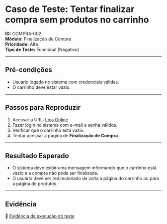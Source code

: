 # Caso de Teste: Tentar finalizar compra sem produtos no carrinho

**ID:** COMPRA-002  
**Módulo:** Finalização de Compra  
**Prioridade:** Alta  
**Tipo de Teste:** Funcional (Negativo)

---

## Pré-condições
- Usuário logado no sistema com credenciais válidas.  
- O carrinho deve estar vazio.

---

## Passos para Reproduzir
1. Acessar a URL: [Loja Online](https://www.automationpratice.com.br/)  
2. Fazer login no sistema com e-mail e senha válidos.  
3. Verificar que o carrinho está vazio.  
4. Tentar acessar a página de **Finalização de Compra**.

---

## Resultado Esperado
- O sistema deve exibir uma mensagem informando que o carrinho está vazio e a compra não pode ser finalizada.  
- O usuário deve ser redirecionado de volta à página do carrinho ou para a página de produtos.

---

## Evidência  
📎 [Evidência da execução do teste](./3_Evidências/3_Finalizacao_de_Compra/COMPRA-002-CARRINHO_VAZIO.mp4)
